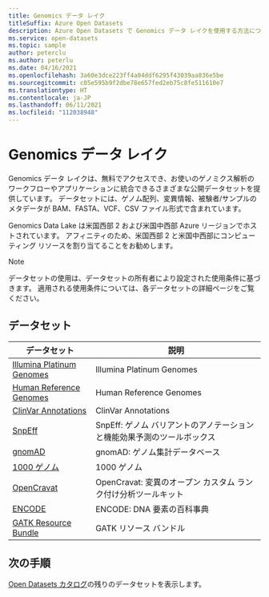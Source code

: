 ```yaml
---
title: Genomics データ レイク
titleSuffix: Azure Open Datasets
description: Azure Open Datasets で Genomics データ レイクを使用する方法について説明します。
ms.service: open-datasets
ms.topic: sample
author: peterclu
ms.author: peterlu
ms.date: 04/16/2021
ms.openlocfilehash: 3a60e3dce223ff4a04ddf6295f43039aa836e5be
ms.sourcegitcommit: c05e595b9f2dbe78e657fed2eb75c8fe511610e7
ms.translationtype: HT
ms.contentlocale: ja-JP
ms.lasthandoff: 06/11/2021
ms.locfileid: "112038948"
---
```

# <a name="genomics-data-lake"></a>Genomics データ レイク

Genomics データ レイクは、無料でアクセスでき、お使いのゲノミクス解析のワークフローやアプリケーションに統合できるさまざまな公開データセットを提供しています。 データセットには、ゲノム配列、変異情報、被験者/サンプルのメタデータが BAM、FASTA、VCF、CSV ファイル形式で含まれています。

Genomics Data Lake は米国西部 2 および米国中西部 Azure リージョンでホストされています。 アフィニティのため、米国西部 2 と米国中西部にコンピューティング リソースを割り当てることをお勧めします。

> [!NOTE]
> データセットの使用は、データセットの所有者により設定された使用条件に基づきます。 適用される使用条件については、各データセットの詳細ページをご覧ください。

## <a name="datasets"></a>データセット

| データセット | 説明 |
|-|-|
| [Illumina Platinum Genomes](dataset-illumina-platinum-genomes.md) | Illumina Platinum Genomes |
| [Human Reference Genomes](dataset-human-reference-genomes.md) | Human Reference Genomes |
| [ClinVar Annotations](dataset-clinvar-annotations.md) | ClinVar Annotations |
| [SnpEff](dataset-snpeff.md) | SnpEff: ゲノム バリアントのアノテーションと機能効果予測のツールボックス |
| [gnomAD](dataset-gnomad.md) | gnomAD: ゲノム集計データベース |
| [1000 ゲノム](dataset-1000-genomes.md) | 1000 ゲノム |
| [OpenCravat](dataset-open-cravat.md) | OpenCravat: 変異のオープン カスタム ランク付け分析ツールキット |
| [ENCODE](dataset-encode.md) | ENCODE: DNA 要素の百科事典 |
| [GATK Resource Bundle](dataset-gatk-resource-bundle.md) | GATK リソース バンドル |

## <a name="next-steps"></a>次の手順

[Open Datasets カタログ](dataset-catalog.md)の残りのデータセットを表示します。